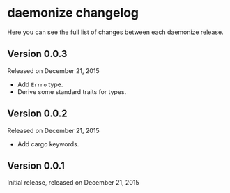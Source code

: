 daemonize changelog
===================

Here you can see the full list of changes between each daemonize release.

Version 0.0.3
-------------

Released on December 21, 2015

  * Add `Errno` type.
  * Derive some standard traits for types.


Version 0.0.2
-------------

Released on December 21, 2015

  * Add cargo keywords.


Version 0.0.1
-------------

Initial release, released on December 21, 2015
